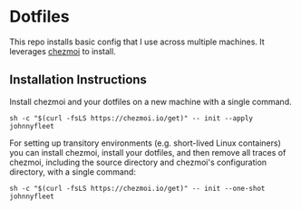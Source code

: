# Dotfiles
This repo installs basic config that I use across multiple machines. It leverages
[chezmoi](https://www.chezmoi.io/) to install.

## Installation Instructions
Install chezmoi and your dotfiles on a new machine with a single command.

`sh -c "$(curl -fsLS https://chezmoi.io/get)" -- init --apply johnnyfleet`

For setting up transitory environments (e.g. short-lived Linux containers) you can install chezmoi, install your dotfiles, and then remove all traces of chezmoi, including the source directory and chezmoi's configuration directory, with a single command:

`sh -c "$(curl -fsLS https://chezmoi.io/get)" -- init --one-shot johnnyfleet`
